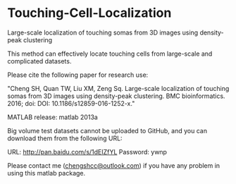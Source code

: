 # Touching-Cell-Localization
Large-scale localization of touching somas from 3D images using density-peak clustering

This method can effectively locate touching cells from large-scale and complicated datasets.

Please cite the following paper for research use:

"Cheng SH, Quan TW, Liu XM, Zeng Sq. Large-scale localization of touching somas from 3D images using density-peak clustering. BMC bioinformatics. 2016; doi: DOI: 10.1186/s12859-016-1252-x."

MATLAB release: matlab 2013a

Big volume test datasets cannot be uploaded to GitHub, and you can download them from the following URL:

URL: http://pan.baidu.com/s/1dEIZfYL Password: ywnp

Please contact me (chengshcc@outlook.com) if you have any problem in using this matlab package.
